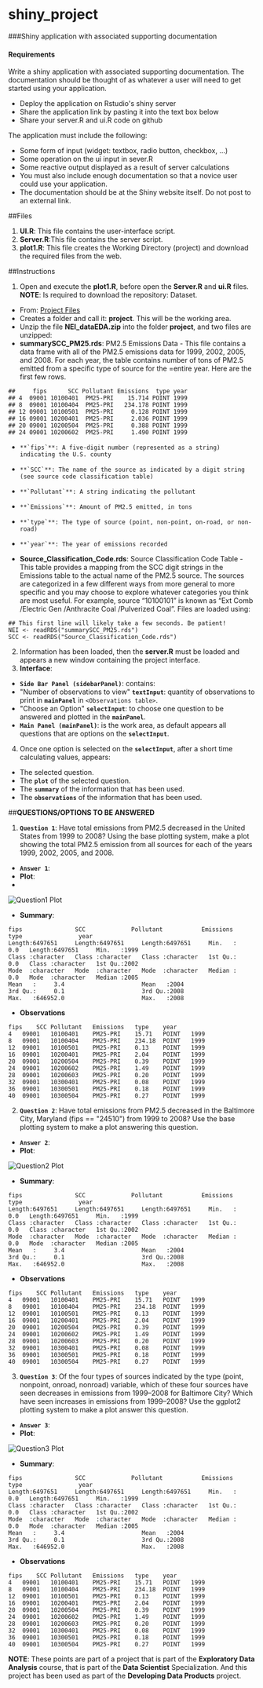 # shiny_project

###Shiny application with associated supporting documentation

#### Requirements
Write a shiny application with associated supporting documentation. 
The documentation should be thought of as whatever a user  will need to get started using your application.

* Deploy the application on Rstudio's shiny server
* Share the application link by pasting it into the text box below
* Share your server.R and ui.R code on github

The application must include the following:

- Some form of input (widget: textbox, radio button, checkbox, ...)
- Some operation on the ui input in sever.R
- Some reactive output displayed as a result of server calculations
- You must also include enough documentation so that a novice user could use your application.
- The documentation should be at the Shiny website itself. Do not post to an external link.

##Files
1. **UI.R**: This file contains the user-interface script.
2. **Server.R**:This file contains the server script.
3. **plot1.R**: This file creates the Working Directory (project) and download the required files from the web.

##Instructions
1. Open and execute the **plot1.R**, before open the **Server.R** and **ui.R** files.
**NOTE**: Is required to download the repository: Dataset. 
- From: [Project Files](https://d396qusza40orc.cloudfront.net/exdata/data/NEI_data.zip)
- Creates a folder and call it: **project**.  This will be the working area.
- Unzip the file **NEI_dataEDA.zip** into the folder **project**, and two files are unzipped: 
- **summarySCC_PM25.rds**: PM2.5 Emissions Data - This file contains a data frame with all of the PM2.5 emissions data for 1999, 2002, 2005, and 2008. For each year, the table contains number of tons of PM2.5 emitted from a specific type of source for the =entire year. Here are the first few rows.  
``` 
##     fips      SCC Pollutant Emissions  type year
## 4  09001 10100401  PM25-PRI    15.714 POINT 1999
## 8  09001 10100404  PM25-PRI   234.178 POINT 1999
## 12 09001 10100501  PM25-PRI     0.128 POINT 1999
## 16 09001 10200401  PM25-PRI     2.036 POINT 1999
## 20 09001 10200504  PM25-PRI     0.388 POINT 1999
## 24 09001 10200602  PM25-PRI     1.490 POINT 1999
```
-     **`fips`**: A five-digit number (represented as a string) indicating the U.S. county
-     **`SCC`**: The name of the source as indicated by a digit string (see source code classification table)
-     **`Pollutant`**: A string indicating the pollutant
-     **`Emissions`**: Amount of PM2.5 emitted, in tons
-     **`type`**: The type of source (point, non-point, on-road, or non-road)
-     **`year`**: The year of emissions recorded
- **Source_Classification_Code.rds**: Source Classification Code Table - This table provides a mapping from the SCC digit strings in the Emissions table to the actual name of the PM2.5 source. The sources are categorized in a few different ways from more general to more specific and you may choose to explore whatever categories you think are most useful. For example, source “10100101” is known as “Ext Comb /Electric Gen /Anthracite Coal /Pulverized Coal”.  Files are loaded using:
```
## This first line will likely take a few seconds. Be patient!
NEI <- readRDS("summarySCC_PM25.rds")
SCC <- readRDS("Source_Classification_Code.rds")
```
2. Information has been loaded, then the **server.R** must be loaded and appears a new window containing the project interface.
3. **Interface**:
- **`Side Bar Panel (sidebarPanel)`**: contains: 
-  "Number of observations to view" **`textInput`**: quantity of observations to print in **`mainPanel`** in `<Observations table>`.
- "Choose an Option" **`selectInput`**: to choose one question to be answered and plotted in the **`mainPanel`**.
- **`Main Panel (mainPanel)`**: is the work area, as default appears all questions that are options on the **`selectInput`**.
4. Once one option is selected on the **`selectInput`**, after a short time calculating values, appears: 
- The selected question.
- The **`plot`** of the selected question.
- The **`summary`** of the information that has been used.
- The **`observations`** of the information that has been used.


##**QUESTIONS/OPTIONS TO BE ANSWERED**
1.  **`Question 1`**: Have total emissions from PM2.5 decreased in the United States from 1999 to 2008? 
Using the base plotting system, make a plot showing the total PM2.5 emission from all sources 
for each of the years 1999, 2002, 2005, and 2008.
- **__`Answer 1`__**:
- **Plot**:
-
![Question1 Plot](/project/img/plot1.png)
- **Summary**:

```
fips               SCC             Pollutant           Emissions            type                year     
Length:6497651     Length:6497651     Length:6497651     Min.   :     0.0   Length:6497651     Min.   :1999  
Class :character   Class :character   Class :character   1st Qu.:     0.0   Class :character   1st Qu.:2002  
Mode  :character   Mode  :character   Mode  :character   Median :     0.0   Mode  :character   Median :2005  
Mean   :     3.4                      Mean   :2004  
3rd Qu.:     0.1                      3rd Qu.:2008  
Max.   :646952.0                      Max.   :2008  
```
- **Observations**

```
fips	SCC	Pollutant	Emissions	type	year
4	09001	10100401	PM25-PRI	15.71	POINT	1999
8	09001	10100404	PM25-PRI	234.18	POINT	1999
12	09001	10100501	PM25-PRI	0.13	POINT	1999
16	09001	10200401	PM25-PRI	2.04	POINT	1999
20	09001	10200504	PM25-PRI	0.39	POINT	1999
24	09001	10200602	PM25-PRI	1.49	POINT	1999
28	09001	10200603	PM25-PRI	0.20	POINT	1999
32	09001	10300401	PM25-PRI	0.08	POINT	1999
36	09001	10300501	PM25-PRI	0.18	POINT	1999
40	09001	10300504	PM25-PRI	0.27	POINT	1999
```
2.  **`Question 2`**: Have total emissions from PM2.5 decreased in the Baltimore City, Maryland (fips == "24510") 
from 1999 to 2008? Use the base plotting system to make a plot answering this question.
- **__`Answer 2`__**:
- **Plot**:

![Question2 Plot](/project/img/plot2.png)
- **Summary**:

```
fips               SCC             Pollutant           Emissions            type                year     
Length:6497651     Length:6497651     Length:6497651     Min.   :     0.0   Length:6497651     Min.   :1999  
Class :character   Class :character   Class :character   1st Qu.:     0.0   Class :character   1st Qu.:2002  
Mode  :character   Mode  :character   Mode  :character   Median :     0.0   Mode  :character   Median :2005  
Mean   :     3.4                      Mean   :2004  
3rd Qu.:     0.1                      3rd Qu.:2008  
Max.   :646952.0                      Max.   :2008  
```
- **Observations**

```
fips	SCC	Pollutant	Emissions	type	year
4	09001	10100401	PM25-PRI	15.71	POINT	1999
8	09001	10100404	PM25-PRI	234.18	POINT	1999
12	09001	10100501	PM25-PRI	0.13	POINT	1999
16	09001	10200401	PM25-PRI	2.04	POINT	1999
20	09001	10200504	PM25-PRI	0.39	POINT	1999
24	09001	10200602	PM25-PRI	1.49	POINT	1999
28	09001	10200603	PM25-PRI	0.20	POINT	1999
32	09001	10300401	PM25-PRI	0.08	POINT	1999
36	09001	10300501	PM25-PRI	0.18	POINT	1999
40	09001	10300504	PM25-PRI	0.27	POINT	1999
```

3.  **`Question 3`**: Of the four types of sources indicated by the type (point, nonpoint, onroad, nonroad) variable, 
which of these four sources have seen decreases in emissions from 1999–2008 for Baltimore City? 
Which have seen increases in emissions from 1999–2008? Use the ggplot2 plotting system 
to make a plot answer this question.
- **__`Answer 3`__**:
- **Plot**:

![Question3 Plot](/project/img/plot3.png)
- **Summary**:

```
fips               SCC             Pollutant           Emissions            type                year     
Length:6497651     Length:6497651     Length:6497651     Min.   :     0.0   Length:6497651     Min.   :1999  
Class :character   Class :character   Class :character   1st Qu.:     0.0   Class :character   1st Qu.:2002  
Mode  :character   Mode  :character   Mode  :character   Median :     0.0   Mode  :character   Median :2005  
Mean   :     3.4                      Mean   :2004  
3rd Qu.:     0.1                      3rd Qu.:2008  
Max.   :646952.0                      Max.   :2008  
```
- **Observations**

```
fips	SCC	Pollutant	Emissions	type	year
4	09001	10100401	PM25-PRI	15.71	POINT	1999
8	09001	10100404	PM25-PRI	234.18	POINT	1999
12	09001	10100501	PM25-PRI	0.13	POINT	1999
16	09001	10200401	PM25-PRI	2.04	POINT	1999
20	09001	10200504	PM25-PRI	0.39	POINT	1999
24	09001	10200602	PM25-PRI	1.49	POINT	1999
28	09001	10200603	PM25-PRI	0.20	POINT	1999
32	09001	10300401	PM25-PRI	0.08	POINT	1999
36	09001	10300501	PM25-PRI	0.18	POINT	1999
40	09001	10300504	PM25-PRI	0.27	POINT	1999
```

**NOTE**: These points are part of a project that is part of the **__Exploratory Data Analysis__** course, that is part of the **Data Scientist** Specialization.  And this project has been used as part of the **__Developing Data Products__** project.
